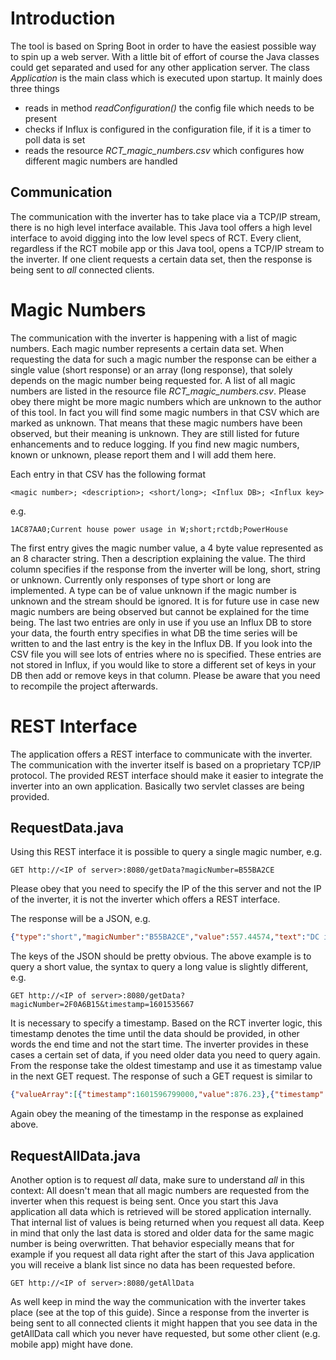 # Introduction

The tool is based on Spring Boot in order to have the easiest possible way to spin up a web server. With a little bit of effort of course the Java classes could get separated and used for any other application server. The class _Application_ is the main class which is executed upon startup. It mainly does three things

- reads in method *readConfiguration()* the config file which needs to be present
- checks if Influx is configured in the configuration file, if it is a timer to poll data is set
- reads the resource *RCT_magic_numbers.csv*  which configures how different magic numbers are handled

## Communication
The communication with the inverter has to take place via a TCP/IP stream, there is no high level interface available. This Java tool offers a high level interface to avoid digging into the low level specs of RCT. Every client, regardless if the RCT mobile app or this Java tool, opens a TCP/IP stream to the inverter. If one client requests a certain data set, then the response is being sent to _all_ connected clients.

# Magic Numbers
The communication with the inverter is happening with a list of magic  numbers. Each magic number represents a certain data set. When requesting the data for such a magic number the response can be either a single value (short response) or an array (long response), that solely depends on the magic number being requested for. A list of all magic numbers are listed in the resource file *RCT_magic_numbers.csv*. Please obey there might be more magic numbers which are unknown to the author of this tool. In fact you will find some magic numbers in that CSV which are marked as unknown. That means that these magic numbers have been observed, but their meaning is unknown. They are still listed for future enhancements and to reduce logging. If you find new magic numbers, known or unknown, please report them and I will add them here.

Each entry in that CSV has the following format
```
<magic number>; <description>; <short/long>; <Influx DB>; <Influx key>
```
e.g.
```
1AC87AA0;Current house power usage in W;short;rctdb;PowerHouse
```
The first entry gives the magic number value, a 4 byte value represented as an 8 character string. Then a description explaining the value. The third column specifies if the response from the inverter will be long, short, string or unknown. Currently only responses of type short or long are implemented. A type can be of value unknown if the magic number is unknown and the stream should be ignored. It is for future use in case new magic numbers are being observed but cannot be explained for the time being. The last two entries are only in use if you use an Influx DB to store your data, the fourth entry specifies in what DB the time series will be written to and the last entry is the key in the Influx DB. If you look into the CSV file you will see lots of entries where no <Influx key> is specified. These entries are not stored in Influx, if you would like to store a different set of keys in your DB then add or remove keys in that column. Please be aware that you need to recompile the project afterwards.

# REST Interface
The application offers a REST interface to communicate with the inverter. The communication with the inverter itself is based on a proprietary TCP/IP protocol. The provided REST interface should make it easier to integrate the inverter into an own application. Basically two servlet classes are being provided.

## RequestData.java 
Using this REST interface it is possible to query a single magic number, e.g.
```
GET http://<IP of server>:8080/getData?magicNumber=B55BA2CE
```
Please obey that you need to specify the IP of the this server and not the IP of the inverter, it is not the inverter which offers a REST interface.

The response will be a JSON, e.g.
```json
{"type":"short","magicNumber":"B55BA2CE","value":557.44574,"text":"DC input voltage A in V","timestamp":1601535667,"sucess":true}
```
The keys of the JSON should be pretty obvious. The above example is to query a short value, the syntax to query a long value is slightly different, e.g.
```
GET http://<IP of server>:8080/getData?magicNumber=2F0A6B15&timestamp=1601535667
```
It is necessary to specify a timestamp. Based on the RCT inverter logic, this timestamp denotes the time until the data should be provided, in other words the end time and not the start time. The inverter provides in these cases a certain set of data, if you need older data you need to query again. From the response take the oldest timestamp and use it as timestamp value in the next GET request. The response of such a GET request is similar to

```json
{"valueArray":[{"timestamp":1601596799000,"value":876.23},{"timestamp":1599004799000,"value":448243.66},{"timestamp":1596326399000,"value":563352.56},{"timestamp":1593647999000,"value":761210.81},{"timestamp":1591055999000,"value":619530.63},{"timestamp":1588377599000,"value":748530.75},{"timestamp":1585785599000,"value":671891.5},{"timestamp":1583107199000,"value":420310.91},{"timestamp":1580601599000,"value":178612.55},{"timestamp":1577923199000,"value":113891.98},{"timestamp":1575244799000,"value":89456.44},{"timestamp":1572652799000,"value":99682.38},{"timestamp":1569974399000,"value":101047.77},{"timestamp":1567382399000,"value":339397.66},{"timestamp":1562025599000,"value":0.0}],"magicNumber":"2F0A6B15","type":"long","text":"Monthly energy on DC input A (Edc A) [Wh]"}
```
Again obey the meaning of the timestamp in the response as explained above.

## RequestAllData.java
Another option is to request *all* data, make sure to understand *all* in this context: All doesn't mean that all magic numbers are requested from the inverter when this request is being sent. Once you start this Java application all data which is retrieved will be stored application internally. That internal list of values is being returned when you request all data. Keep in mind that only the last data is stored and older data for the same magic number is being overwritten. That behavior especially means that for example if you request all data right after the start of this Java application you will receive a blank list since no data has been requested before.
```
GET http://<IP of server>:8080/getAllData
```
As well keep in mind the way the communication with the inverter takes place (see at the top of this guide). Since a response from the inverter is being sent to all connected clients it might happen that you see data in the getAllData call which you never have requested, but some other client (e.g. mobile app) might have done.

